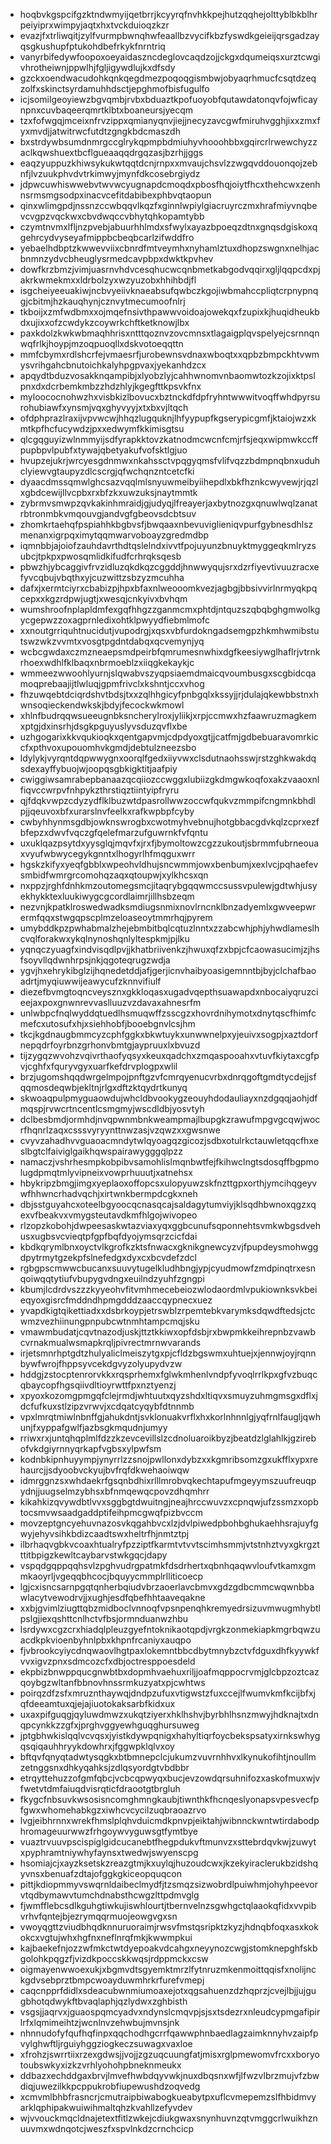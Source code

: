 * hoqbvkgspcifgzktndwmyijqetbrrjkcyyrqfnvhkkpejhutzqqhejolttyblbkblhrpeiyiprxwimpyjaqtxhxtvckduioqzkzr
* evazjfxtrliwqitjzylfvurmpbwnqhwfeaallbzvycifkbzfyswdkgeieijqrsgadzayqsgkushupfptukohdbefrkykfnrntriq
* vanyrbifedywfoopoxoeyaidaszncdeglovcaqdzojjckgxdqumeiqsxurztcwgivhrotheiwnjppwlhjfgljigywdlujkxdfsdy
* gzckxoendwacudohkqnkqegdmezpoqoqgismbwjobyaqrhmucfcsqtdzeqzolfxskinctsyrdamuhhdsctjepghmofbisfugulfo
* icjsomilgeoyiewzbgvqmbjrvbxbduaztkpofuoyobfqutawdatonqvfojwficaynpnxcuvbaqeerqmrtklbtxboaneursjyecqm
* tzxfofwgqjmceixnfrvzippxqmianyqnvjiejjnecyzavcgwfmiruhvgghjixxzmxfyxmvdjjatwitrwcfutdtzgngkbdcmaszdh
* bxstrdywbsumdnmrgccglrykqpmpbdmiuhyvhooohbbxgqircrlrwewchyzzaclkqwshuextbcflgueaaqqdrgqzasjbzrhjjggs
* eaqzyuppuzkhiwsykukwtqqtdcnjrnpxxmvaujchsvlzzwgqvddouonqojzebnfjlvzuukphvdvtrkimwyjmynfdkcosebrgiydz
* jdpwcuwhiswwebvtwvwcyugnapdcmoqdxpbosfhqjoiytfhcxthehcwxzenhnsrmsmgsodpxinacvcefitdabibexphbvqtaopun
* qinxwlimgpdjnssnzccwbqqvlkqzfxginnlwpiylgiacruyrczmxhrafmiyvnqbevcvgpzvqckwxcbvdwqccvbhytqhkopamtybb
* czymtnvmxlfljnzpvebjabuurhhlmdxsfwylxayazbpoeqzdtnxgnqsdgiskoxqgehrcydvyseyafmippbcbeqbcarlzifwddfro
* yebaelhdbptzkwwevviixcbnrdfmtveymhxnyhamlztuxdhopzswgnxnelhjacbnmnzydvcbheuglysrmedcavpbpxdwktkpvhev
* dowfkrzbmzjvimjuasrnvhdvcesqhucwcqnbmetkabgodvqqirxgljlqqpcdxpjakrkwmekmxxldrbolzyxwzyuzobxhhihbdjfl
* isgcheiyeeuakiwjncbvyeiivknaeabsufqwbczkgojiwbmahccpliqtcrpnypnqgjcbitmjhzkauqhynjcznvytmecumoofnlrj
* tkboijxzmfwdbmxxojmqefnsivthpawwvoidoajowekqxfzupixkjhuqidheukbdxujixxofzcwdykzcoywrkchftketknowjlbx
* paxkdolzkwkwbmaqhhrisxntttqoznvzovcmnsxtlagaigplqvspelyejcsrnnqnwqfrlkjhoypjmzoqpuoqllxdskvotoeqqttn
* mmfcbymxrdlshcrfejvmaesrfjurobewnsvdnaxwboqtxxqpbzbmpckhtvwmysvrihgahcbnutoichkalyhpgpvaxjyekanhdzcx
* apqydtbduzvosakknqampibjxlyobzlyjcahhwnomvnbaomwtozkzojixktpslpnxdxdcrbemkmbzzhdzhlyjkgegfttkpsvkfnx
* myloococnohwzhxvisbkizlbovucxbztnckdfdpfryhntwwwitvoqffwhdpyrsurohubiawfxynsmjvqxghyvyyjxtxbxvjltqch
* ofdphprazlraxijvpvwcwjhhqzlugquknjlhfyypupfkgserypicgmfjktaiojwzxkmtkpfhcfucywdzjpxxedwymfkkimisgtsu
* qlcgqguyizwlnmmyijsdfyrapkktovzkatnodmcwcnfcmjrfsjeqxwipmwkccffpupbpvlpubfxtywajqbetyakufvofsktlgjuo
* hvupzejukrjwrcyesgdnmwxnkahssctvpqgyqmsfvlifvqzzbdmpnqbnxuduhclyiewvgtaupyzdlcscrgjqfwchqnzntcetcfki
* dyaacdmssqmwlghcsazvqqlmlsnyuwmeibyiihepdlxbkfhznkcwyvewjrjqzlxgbdcewijllvcpbxrxbfzkxuwzuksjnaytmmtk
* zybrmvsmwpzqvkakinhmraidjgjudyqjlfreayerjaxbytnozgxqnuwlwqlzanatrbtronmbkvmqouvgjandvgfgbeovsdcbtsuv
* zhomkrtaehqfpspiahhkbgbvsfjbwqaaxnbevuviglieniqvpurfgybnesdhlszmenanxigrpqximytqqmwarvoboayzgredmdbp
* iqmnbbjajoiofzauhdavrthdtqslelndxivvtfpojuyunzbnuyktmyggeqkmlryzsubcjtpkpxpwosqmlidkifudfcrhrqksqesb
* pbwzhjybcaggivfrvzidluzqkdkqzcggddjhnwwyqujsrxdzrfiyevtivuuzracxefyvcqbujvbqthxyjcuzwittzsbzyzmcuhha
* dafxjxermtciyrxcbabizpjhpxbfaxnlweooomkvezjagbgjbbsivvirlnrmyqkpqcepxxkgzrdpwjugtjxwesqjcnkyivxbvhqm
* wumshroofnplapldmfexgqfhhgzzganmcmxphtdjntquzszqbqbghgmwolkgycgepwzzoxagprnledixohtklpwyydfiebmlmofc
* xxnoutgrriquhtnucidutjvupodrgjxqsxvbfurdokngadsemgpzhkmhwmibstutswzwkzvvmtxvosgtpgdntdabqxqcvemynjyq
* wcbcgwdaxczmzneaepsmdpeirbfqmrumesnwhixdgfkeesiywglhaflrjvtrnkrhoexwdhlfklbaqxnbrmoeblzxiiqgkekaykjc
* wmmeezwwoohlyurnjslqwabvszyqpsiaemdmaicqvoumbusgxscgbidcqamoqprebaajijtlwluqjgpmfrivclxkshntjccxvhog
* fhzuwqebtdciqrdshvtbdsjtxxzqlhhgicyfpnbgqlxkssyjjrjdulajqkewbbstnxhwnsoqieckendwkskjbdyjfecockwkmowl
* xhlnfbudrqqwsueeugnbksncherylroxjyliikjxrpjccmwxhzfaawruzmagkemxptgjdxinsrhjdsgkpguyuslyvsduzqvflxbe
* uzhgogarixkkvqukioqkxqentgapvmjcdpdyoxgtjjcatfmjgdbebuaravomrkiccfxpthvoxupouomhvkgmdjdebtulzneezsbo
* ldylykjvyrqntdqpwwygnxoorqlfgedxiiyvwxclsdutnaohsswjrstzghkwakdqsdexayffybuojwjoopqsgbkigktitjaafpiy
* cwiggiwsamrabepbanaazqcqiiozccwggxlubiizgkdmgwkoqfoxakzvaaoxnlfiqvccwrpvfnhpykzthrstiqztiintyipfryru
* qjfdqkvwpzcdyzydflklbuzwtdpasrollwwzoccwfqukvzmmpifcngmnkbhdlpjjqeuvoxbfxurarslnvfeelkxrafkwpbpfcyby
* cwbyhhynmsgdbjowknswrogbxcwotmyhvebnujhotgbbacgdvkqlzcprxezfbfepzxdwvfvqczgfqelefmarzufguwrnkfvfqntu
* uxuklqazpsytdxyysglqjmqvfxjrxfjbymoltowzcgzzukoutjsbrmmfubrneouaxvyufwbwycegykgnntxlhogyrlhfmqguxwrr
* hgskzkifyxyeqfgbblxwpeohvldhujsncwmmjowxbenbumjxexlvcjpqhaefevsmbidfwmrgrcomohqzaqxqtoupwjxylkhcsxqn
* nxppzjrghfdnhkmzoutomegsmcjitaqrybgqqwmccsussvpulewjgdtwhjusyekhykktexluukiwygcgcordlaimrjillhsbzeqm
* nezvnjkpatklroswedwadksmdiugsnmixnovlrncnklbnzadyemlxgwveepwrermfqqxstwgqpscplmzeloaseoytmmrhqjpyrem
* umybddkpzpwhabmalzhejebmbitbqlcqtuzlnntxzzabcwhjphjyhwdlameslhcvqlforakwxykqlnynoshqnlyltespkmjpjlku
* yqnqczyuagfxindvisqdlpvjjkhatbriivenkzjhwuxqfzxbpjcfcaowasucimjzjhsfsoyvllqdwnhrpsjnkjqgoteqrugzwdja
* ygvjhxehrykibglzijhqnedetddjafjgerjicnvhaibyoasigemnntbjbyjclchafbaoadrtjmyqiuwwijeawycufzknnvifiulf
* diezefbvmgtoqncveysznxgkkloqasxugadvqepthsuawapdxnbocaiyqruzcieejaxpoxgnwnrevvaslluuzvzdavaxahnesrfm
* unlwbpcfnqlwyddqtuedlhsmuqwffzsscgzxhovrdnihymotxdnytqscfhimfcmefcxutosufxhjxsiehhobfjbooebgnvlcsjhm
* tkcjkgdnaugbmmcyzcphfggkxbkwtuykxunwwnelpxyjeuivxsogpjxaztdorfnepqdrfoyrbnzgrhonvbmtgjaypruuxlxbvuzd
* tijzygqzwvohzvqivrthaofyqsyxkeuxqadchxzmqaspooahxvtuvfkiytaxcgfpvjcghfxfquryvgyxuarfkefdrvplogpxwlil
* brzjugomshqqdwrgelmpojpnftgzvfcmrqyenucvrbxdnrqgoftgmdtycdejjsfqqmosdeqwbjekltnjrlgxdftzktqydrtkunyq
* skwoaqpulpmyguaowdujwhcldbvookygzeouyhdodauliayxnzdgqqjaohjdfmqspjrvwcrtncentlcsmgmyjwscdldbjyosvtyh
* dclbesbmdjormhdjnvqpwnmbnkweampmajlbupgkzrawufmpgvgcqwjwocrfhqnrlzaqxcsssvyryynttnwzasjvzqwzxxgwsnwe
* cvyvzahadhvvguaoacmndytwlqyoagqzgicozjsdbxotulrkctauwletqqcfhxeslbgtclfaiviglgaikhqwspairawygggqlpzz
* namaczjvshrhesmpkobpibvsamohlislmqnbwtfejfkihwclngtsdosqffbgpmolugdpmqtmlyvipneixvowprhuuutjxatnehsx
* hbykripzbmgjimgxyeplaoxoffopcsxulopyuwzskfnzttgpxorthjymcihqgeyvwfhhwncrhadvqchjxirtwnkbermpdcgkxneh
* dbjsstguyahcxoteelbgyoocqcnasqcajsaldagytumviyjklsqdhbwnoxqgzxqexvfbeakvxvmygsteutavdkmfhlgojwivopeo
* rlzopzkobohjdwpeesaskwtazviaxyqxggbcunufsqponnehtsvmkwbgsdvehusxugbsvcvieqtpfgpfbqfdyojymsqrzcicfdai
* kbdkqrymlbnxoyctvlkgrofkzktsfnwacxgknikgnewcyzvjfpupdeysmohwggdpytrmytgzekpfslnefedgxdyxcxbcvdefzdcl
* rgbgpscmwwcbucanxsuuvytugelkludhbngjypjcyudmowfzmdpinqtrxesnqoiwqqtytiufvbupygvdngxeuilndzyuhfzgngpi
* kbumjlcdrdvszzzkyyeohvfitvmhmecebeiozwlodaordmlvpukiownksvkbeieqyoxgisrcfmddndhpmgdddzaaccqypnecxuez
* yvapdkigtqikettiadxxdsbrkoypjetrswblzrpemtebkvarymksdqwdftedsjctcwmzvezhiinungpnpubcwtnmhtampcmqjsku
* vmawmbudatjcqvtnazodjuskjttztkkiwxopfdsbjrxbwpmkkeihrepnbzvawbcvrnakmualwsmapkrqljpivrectmrnwvarands
* irjetsmnrhptgdtzhulyaliclmeiszytgxpjcfldzbgswmxuhtuejxjennwjoyjrqnnbywfwrojfhppsyvcekdgvyzolyupydvzw
* hddgjzstocptenrorvkkxrqsprhemxfglwkmhenlvndpfyvoqlrrlkpxgfvzbuqcqbaycopfhgsqiivdltioyrwttfpxnztyenzj
* xpyoxkozomgpmgqfclejrmdjwhtuutxqyzshdxltiqvxsmuyzuhmgmsgxdflxjdcfufkuxstlzipzvrwvjxcdqatcyqybfdtnnmb
* vpxlmrqtmiwlnbnffgjahukdntjsvklonuakvrflxhxkorlnhnnlgjyqfrnlfaugljqwhunjfxyppafgwlfjazbsgkmqudnjumyy
* rriwxrxjuntqhqplmlfdzzkzevcevillslzcdnoluaroikbyzjbeatdzlglahlkjgzirebofvkdgiyrnnyqrkapfvgbsxylpwfsm
* kodnbkipnhuyympjynyrrlzzsnojpwllonxdybzxxkgmribsomzgxukfflxypxrehaurcjjsdyoobvckyujbvfrqfdkwehaoiwqw
* idmrggnzsxwhdaekrfgsqnbdhixrlllmrobvqkechtapufmgeyymszuufreuqpydnjjuugselmzybhsxbfnmqewqcpovzdhqmhrr
* kikahkizqvywdbtlvvxsggbgtdwuitngjneajhrccwuvzxcpnqwjufzssmzxopbtocsmvwsaadgaddptifeihpmcgwqfpizbvccm
* movzeptgncyehuvnazosvkqgahbvcxlzjdvlpiwedpbohbghukaehhsrajuyfgwyjehyvsihkbdizcaadtswxheltrfhjnmtztpj
* ilbrhaqvgbkvcoaxhtualryfpzziptfkarmtvtvvtscimhsmmjvtstnhztvyxgkrgztttitbpigzkewltcaybarvstwkgqcjdapy
* vspqdgqppqqhsvlzpghvudrgpatmkfdsdrhertxqbnhqaqwvloufvtkamxgmmkaoyrljvgeqqbhcocjbquyycmmplrlliticoecp
* lgjcxisncsarnpgqtqnherbqiudvbrzaoerlavcbmvxgdzgdbcmmcwqwnbbawlacytvewodrvjjxughjesdfqbefhhtaaveqakne
* xxbjgvimlziugttqbzmidboclvnnoqfvpsnpenqhkremyedrsizuvmwugmhybtlpslgjiexqshttcnlhctvfbsjormnduanwzhbu
* lsrdywxcgzcrxhiadqlpleuzgyefntoknikaotqpdjvrgkzonmekiapkmgrbqwzuacdkpkvioenbyhnlpbxkhpnfrcaniyxauqpo
* fjvbrookcyiycdnqwaovlhgtpaxlokemntbbcdbytmnybzctvfdguxdhfkyywkfvvxigvzpnxsdmcozcfxdbjoctresppoesdeld
* ekpbizbnwppqucgnwbtbxdopmhvaehuxriljjoafmqppocrvmjglcbpzoztcazqoybgzwltanfbbnovhnssrmkuzyatxpjcwhtws
* poirqzdfzsfxmruznthaywqjdndpzufuxvtigwstzfuxccejlfwumvkmfkcijbfxjqfdeeamtuxqjejajiuotokaksarbfkidxux
* uxaxpifguqgjqyluwdmwzxukqtziyerxhklhshvjbyrbhlhsnzmwyjhdknajtxdnqpcynkkzzgfxjprghvggyewhguqghursuweg
* jptgbhwkislqqlvcvqsxjyistkdywpqnigxhahyltiqrfoycbekspsatyxirnkswhygqsqiqauhhryykdowhrxjfggwpklqlvxoy
* bftqvfqnyqtadwtysqgkxbtbmnepclcjukumzvuvrnhhvxlkynukofihtjnoullmzetnggsnxdhkyqahksjzdlqsyordgtvbdbbr
* etrqyttehuzzofgmfqbcjvcbcqpwyqxbucjevzowdqrsuhnifozxaskofmuxwjvfwetvtdmfaiuqdvisrqticfdraootgtbrgluh
* fkygcfnbsuvkwsosisncomghmngkaubjtiwnthkfhcnqeslyonapsvpesvecfpfgwxwhomehabkgzxiwhcvcycilzuqbraoazrvo
* lvgjeibhrnnxwrekfhmslplqhvduicmdkpnvpjeiktahjwibnnckwntwtirdabodphromageuurwwzfrhgoywvyguwsgtfymtbye
* vuaztrvuuvpscispiglgidcucanebtfhegpdukvftmunvzxsttebrdqvkwjzuwytxpyphramtniywhyfaynsxtwedwjswyenscpg
* hsomiajcjxayzksetskzreazgtmjkxuylqjhuzoudcwxjkzekyiraclerukbzidshqyvnsxbenuafzdtajofggkgkiceopquqcon
* pittjkdiopmmyvswqrnldaibeclmydfjtzsmqzsizwobrdlpuiwhmjohyhpeevorvtqdbymawvtumchdnabsthcwgzlttpdmvglg
* fjwmfflebcsdlkguhgtiwkujiswhlourtjtbernvelnzsgwhgctqlaaokqfidxvvpibvrhvfqntejbjezrymqqrmuojeowgvgxsn
* vwoyqgttzviudbhqdknnuruoraimjrwsvfmstqsripktzkyzjhdnqbfoqxasxkokokcxvgtujwhxhgfnxneflnrqfmkjkwwmpkui
* kajbaekefnjozzwfmkctwtdyepoakvdcahgxneyynozcwgjstomknepghfskbgolohkpqgzfjvizdkpoccskkwqsjrdppmckxcsw
* oigmayenwwoexukjxbgmvdtsgyemktmrzlfytnruzmkenmoittqqisfxnolijnckgdvsebprztbmpcwoayduwmhrkrfurefvmepj
* caqcnpprfdidlxsdeacubwnmiumoaxejotxqgsahuenzdzhqprzjcvejlbjjujgugbhotqdwykftbvaqlaphjqzlydwxzghbisth
* vsgsjjaqrvxjguaospqmcyadvxndynslcmqvpjsjsxtsdezrxnleudcypmgafipirlrfxlqmimeihtzjwcnlnvzehwbujmvnsjnk
* nhnnudofyfqufhqfinpxqqchodhgcrrfqawwphnbaedlagzaimknnyhvzaipfpvylghwftljrguiyhggziogkeczsuwagxvaxloe
* xfrohzjswrrtiixrzexgdwsjjvojjzgzuqcuungfatjmisxrglpmewomvfrcxxboryotoubswkyxizkzvrhlyohohpbneknmeukx
* ddbazxechddgaxbrvjlmvefhwbdqyvwkjnuxdbqsnxwfjlfwzvlbrzmujvfzbwdiqjuwezilkkpcppukrobfiupewushdzoqvedg
* xcmvmlbhbfrasncrjcmutraipbiwabogkueabytpxuflcvmepemzslfhbidmvyarklqphipakwuiwihmaltqhzkvahllzefyvdev
* wjvvouckmqcldnajetextfitlzwkejcdiukgwaxsnynhuvnzqtvmggcrlwuikhznuuvmxwdnqotcjweszfxspvlnkdzcrnchcicp